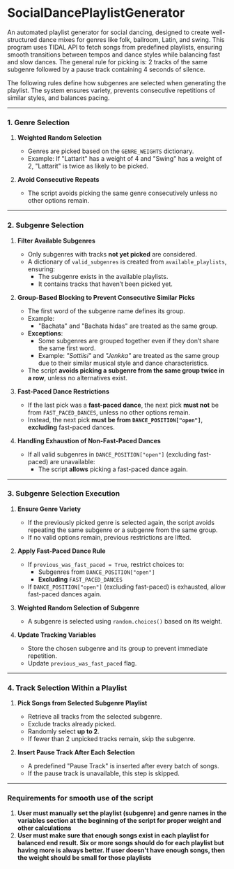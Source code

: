 # SocialDancePlaylistGenerator
An automated playlist generator for social dancing, designed to create well-structured dance mixes for genres like folk, ballroom, Latin, and swing. This program uses TIDAL API to fetch songs from predefined playlists, ensuring smooth transitions between tempos and dance styles while balancing fast and slow dances. The general rule for picking is: 2 tracks of the same subgenre followed by a pause track containing 4 seconds of silence.

The following rules define how subgenres are selected when generating the playlist. The system ensures variety, prevents consecutive repetitions of similar styles, and balances pacing.

---

### **1. Genre Selection**

1. **Weighted Random Selection**
   - Genres are picked based on the `GENRE_WEIGHTS` dictionary.
   - Example: If "Lattarit" has a weight of 4 and "Swing" has a weight of 2, "Lattarit" is twice as likely to be picked.

2. **Avoid Consecutive Repeats**
   - The script avoids picking the same genre consecutively unless no other options remain. 

---

### **2. Subgenre Selection**

1. **Filter Available Subgenres**
   - Only subgenres with tracks **not yet picked** are considered.
   - A dictionary of `valid_subgenres` is created from `available_playlists`, ensuring:
     - The subgenre exists in the available playlists.
     - It contains tracks that haven’t been picked yet.

2. **Group-Based Blocking to Prevent Consecutive Similar Picks**
   - The first word of the subgenre name defines its group.
   - Example:
     - "Bachata" and "Bachata hidas" are treated as the same group.
   - **Exceptions**:
     - Some subgenres are grouped together even if they don’t share the same first word.
     - Example: *"Sottiisi"* and *"Jenkka"* are treated as the same group due to their similar musical style and dance characteristics.
   - The script **avoids picking a subgenre from the same group twice in a row**, unless no alternatives exist.

3. **Fast-Paced Dance Restrictions**
   - If the last pick was a **fast-paced dance**, the next pick **must not** be from `FAST_PACED_DANCES`, unless no other options remain.
   - Instead, the next pick **must be from `DANCE_POSITION["open"]`**, **excluding** fast-paced dances.

4. **Handling Exhaustion of Non-Fast-Paced Dances**
   - If all valid subgenres in `DANCE_POSITION["open"]` (excluding fast-paced) are unavailable:
     - The script **allows** picking a fast-paced dance again.

---

### **3. Subgenre Selection Execution**

1. **Ensure Genre Variety**
   - If the previously picked genre is selected again, the script avoids repeating the same subgenre or a subgenre from the same group.
   - If no valid options remain, previous restrictions are lifted.

2. **Apply Fast-Paced Dance Rule**
   - If `previous_was_fast_paced = True`, restrict choices to:
     - Subgenres from `DANCE_POSITION["open"]`
     - **Excluding** `FAST_PACED_DANCES`
   - If `DANCE_POSITION["open"]` (excluding fast-paced) is exhausted, allow fast-paced dances again.

3. **Weighted Random Selection of Subgenre**
   - A subgenre is selected using `random.choices()` based on its weight.

4. **Update Tracking Variables**
   - Store the chosen subgenre and its group to prevent immediate repetition.
   - Update `previous_was_fast_paced` flag.

---

### **4. Track Selection Within a Playlist**

1. **Pick Songs from Selected Subgenre Playlist**
   - Retrieve all tracks from the selected subgenre.
   - Exclude tracks already picked.
   - Randomly select **up to 2**.
   - If fewer than 2 unpicked tracks remain, skip the subgenre.

2. **Insert Pause Track After Each Selection**
   - A predefined "Pause Track" is inserted after every batch of songs.
   - If the pause track is unavailable, this step is skipped.

---
### Requirements for smooth use of the script

1. **User must manually set the playlist (subgenre) and genre names in the variables section at the beginning of the script for proper weight and other calculations**
2. **User must make sure that enough songs exist in each playlist for balanced end result. Six or more songs should do for each playlist but having more is always better. If user doesn't have enough songs, then the weight should be small for those playlists**

